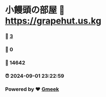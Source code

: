 # 小饅頭の部屋 :link: https://grapehut.us.kg 
### :page_facing_up: [3](https://grapehut.us.kg/tag.html) 
### :speech_balloon: 0 
### :hibiscus: 14642 
### :alarm_clock: 2024-09-01 23:22:59 
### Powered by :heart: [Gmeek](https://github.com/Meekdai/Gmeek)
